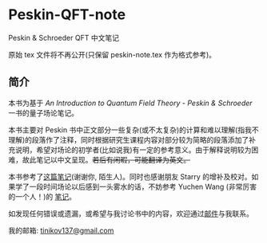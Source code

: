 # Peskin-QFT-note
Peskin &amp; Schroeder QFT 中文笔记

<!-- 若无法编译，请下载导言区`设置字体`中的字体，或将导言区的`设置字体`项注释掉。 -->

原始 tex 文件将不再公开(只保留 peskin-note.tex 作为格式参考)。

## 简介

本书为基于 *An Introduction to Quantum Field Theory - Peskin & Schroeder* 一书的量子场论笔记。

本书主要对 Peskin 书中正文部分一些复杂(或不太复杂)的计算和难以理解(指我不理解)的段落作了注释，同时根据研究生课程内容对部分较为简略的段落添加了补充说明，希望对场论的初学者(比如说我)有一定的参考意义。由于解释说明较为困难，故此笔记以中文呈现。<del>若后有闲暇，可能翻译为英文。</del>

本书参考了[这篇笔记][note1](谢谢你, 陌生人)。同时也感谢朋友 Starry 的增补及校对。如果学了一段时间场论以后感到一头雾水的话，不妨参考 Yuchen Wang (非常厉害的一个人！)的 [笔记][note2]。

如发现任何错误或遗漏，或希望与我讨论书中的内容，欢迎通过[邮件](mailto:tinikov137@gmail.com)与我联系。

我的邮箱: tinikov137@gmail.com

<!-- ## 自定义命令

- `\HRule    \\长横线`
- `\mybox{}  \\评论、注等使用的方框`
- `\cemph{}  \\中文着重号`

## 样式风格

- 除双引号(“”)外，请使用英文标点。
- 请在每句话之间换行。
- 强调内容请使用`\textbf{}`或`\cemph{}`。 -->

[note1]: http://gamebm.shoutwiki.com/wiki/Lecture_Notes_of_An_Introduction_to_Quantum_Field_Theory_by_M._Peskin_and_D._Schroeder
[note2]: https://zhuanlan.zhihu.com/p/391450897
